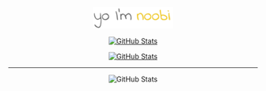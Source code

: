 <p align="center"><img width=32% alt="" src="assets/header.png"/></p>

<p align="center">
  <a href="https://github.com/c0dingnoobi">
    <img alt="GitHub Stats" src="https://github-readme-stats.vercel.app/api?username=c0dingnoobi&custom_title=my stats&show_icons=true&theme=dark&count_private=true&include_all_commits=true&hide_border=true&icon_color=fee159&hide=stars"/>
  </a>
</p>

<p align="center">
  <a href="https://github.com/c0dingnoobi">
    <img alt="GitHub Stats" src="https://streak-stats.demolab.com?user=c0dingnoobi&theme=dark&hide_border=true&ring=fadf52&fire=fadf52&currStreakLabel=fadf52"/>
  </a>
</p>

---
<p align="center">
 <img alt="GitHub Stats" src=https://komarev.com/ghpvc/?username=c0dingnoobi&color=yellow>
</p>